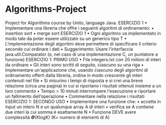 # Algorithms-Project
Project for Algorithms course by Unito, language Java.
ESERCIZIO 1
• Implementare una libreria che offre i seguenti
algoritmi di ordinamento:
• insertion sort
• merge sort
ESERCIZIO 1
• Ogni algoritmo va implementato in modo tale da
poter essere utilizzato su un generico tipo T
• L'implementazione degli algoritmi deve permettere di
specificare il criterio secondo cui ordinare i dati
• Suggerimento: Usare l'interfaccia java.util.Comparator
(o, nel caso di una implementazione C, un puntatore a
funzione)
ESERCIZIO 1: PRIMO USO
• File integers.txt con 20 milioni di interi da ordinare
• Gli interi sono scritti di seguito, ciascuno su una riga
• Implementare un'applicazione che, usando ciascuno
degli algoritmi di ordinamento offerti dalla libreria,
ordina in modo crescente gli interi contenuti nel file
• Si misurino i tempi di risposta e si crei una breve
relazione (circa una pagina) in cui si riportano i
risultati ottenuti insieme a un loro commento
• Tempo > 10 minuti interrompere
l'esecuzione e riportare un fallimento dell’operazione
• Commentare nella relazione i risultati
ESERCIZIO 1: SECONDO USO
• Implementare una funzione che:
• accetta in input un intero N e un qualunque array A di
interi
• verifica se A contiene due interi la cui somma è
esattamente N
• Funzione DEVE avere complessità 𝜣(KlogK) (K= numero di
elementi di A)
